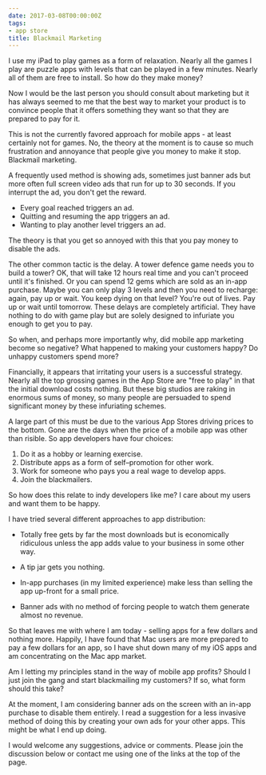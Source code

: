 ```yaml
---
date: 2017-03-08T00:00:00Z
tags:
- app store
title: Blackmail Marketing
---
```


I use my iPad to play games as a form of relaxation. Nearly all the games I play
are puzzle apps with levels that can be played in a few minutes. Nearly all of
them are free to install. So how do they make money?

Now I would be the last person you should consult about marketing but it has
always seemed to me that the best way to market your product is to convince
people that it offers something they want so that they are prepared to pay for
it.

This is not the currently favored approach for mobile apps - at least certainly
not for games. No, the theory at the moment is to cause so much frustration and
annoyance that people give you money to make it stop. Blackmail marketing.

A frequently used method is showing ads, sometimes just banner ads but more
often full screen video ads that run for up to 30 seconds. If you interrupt the
ad, you don't get the reward.

* Every goal reached triggers an ad.
* Quitting and resuming the app triggers an ad.
* Wanting to play another level triggers an ad.

The theory is that you get so annoyed with this that you pay money to disable
the ads.

The other common tactic is the delay. A tower defence game needs you to build a
tower? OK, that will take 12 hours real time and you can't proceed until it's
finished. Or you can spend 12 gems which are sold as an in-app purchase. Maybe
you can only play 3 levels and then you need to recharge: again, pay up or wait.
You keep dying on that level? You're out of lives. Pay up or wait until
tomorrow. These delays are completely artificial. They have nothing to do with
game play but are solely designed to infuriate you enough to get you to pay.

So when, and perhaps more importantly why, did mobile app marketing become so
negative? What happened to making your customers happy? Do unhappy customers
spend more?

Financially, it appears that irritating your users is a successful strategy.
Nearly all the top grossing games in the App Store are "free to play" in that
the initial download costs nothing. But these big studios are raking in enormous
sums of money, so many people are persuaded to spend significant money by these
infuriating schemes.

A large part of this must be due to the various App Stores driving prices to the
bottom. Gone are the days when the price of a mobile app was other than risible.
So app developers have four choices:

1. Do it as a hobby or learning exercise.
2. Distribute apps as a form of self–promotion for other work.
3. Work for someone who pays you a real wage to develop apps.
4. Join the blackmailers.

So how does this relate to indy developers like me? I care about my users and
want them to be happy.

I have tried several different approaches to app distribution:

* Totally free gets by far the most downloads but is economically ridiculous
  unless the app adds value to your business in some other way.

* A tip jar gets you nothing.

* In-app purchases (in my limited experience) make less than selling the app
  up-front for a small price.

* Banner ads with no method of forcing people to watch them generate almost no
  revenue.

So that leaves me with where I am today - selling apps for a few dollars and
nothing more. Happily, I have found that Mac users are more prepared to pay a
few dollars for an app, so I have shut down many of my iOS apps and am
concentrating on the Mac app market.

Am I letting my principles stand in the way of mobile app profits? Should I just
join the gang and start blackmailing my customers? If so, what form should this
take?

At the moment, I am considering banner ads on the screen with an in-app purchase
to disable them entirely. I read a suggestion for a less invasive method of
doing this by creating your own ads for your other apps. This might be what I
end up doing.

I would welcome any suggestions, advice or comments. Please join the discussion
below or contact me using one of the links at the top of the page.
